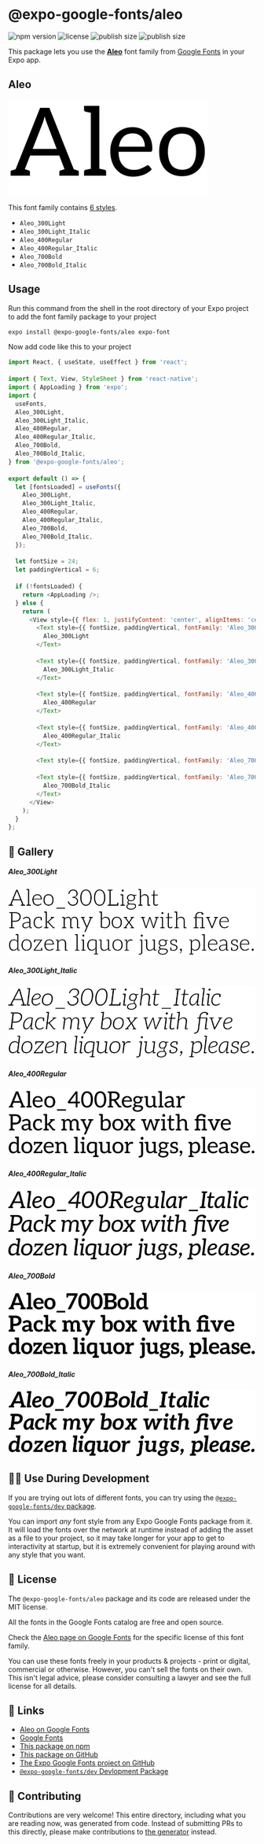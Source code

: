 # @expo-google-fonts/aleo

![npm version](https://flat.badgen.net/npm/v/@expo-google-fonts/aleo)
![license](https://flat.badgen.net/github/license/expo/google-fonts)
![publish size](https://flat.badgen.net/packagephobia/install/@expo-google-fonts/aleo)
![publish size](https://flat.badgen.net/packagephobia/publish/@expo-google-fonts/aleo)

This package lets you use the [**Aleo**](https://fonts.google.com/specimen/Aleo) font family from [Google Fonts](https://fonts.google.com/) in your Expo app.

## Aleo

![Aleo](./font-family.png)

This font family contains [6 styles](#-gallery).

- `Aleo_300Light`
- `Aleo_300Light_Italic`
- `Aleo_400Regular`
- `Aleo_400Regular_Italic`
- `Aleo_700Bold`
- `Aleo_700Bold_Italic`

## Usage

Run this command from the shell in the root directory of your Expo project to add the font family package to your project
```sh
expo install @expo-google-fonts/aleo expo-font
```

Now add code like this to your project
```js
import React, { useState, useEffect } from 'react';

import { Text, View, StyleSheet } from 'react-native';
import { AppLoading } from 'expo';
import {
  useFonts,
  Aleo_300Light,
  Aleo_300Light_Italic,
  Aleo_400Regular,
  Aleo_400Regular_Italic,
  Aleo_700Bold,
  Aleo_700Bold_Italic,
} from '@expo-google-fonts/aleo';

export default () => {
  let [fontsLoaded] = useFonts({
    Aleo_300Light,
    Aleo_300Light_Italic,
    Aleo_400Regular,
    Aleo_400Regular_Italic,
    Aleo_700Bold,
    Aleo_700Bold_Italic,
  });

  let fontSize = 24;
  let paddingVertical = 6;

  if (!fontsLoaded) {
    return <AppLoading />;
  } else {
    return (
      <View style={{ flex: 1, justifyContent: 'center', alignItems: 'center' }}>
        <Text style={{ fontSize, paddingVertical, fontFamily: 'Aleo_300Light' }}>
          Aleo_300Light
        </Text>

        <Text style={{ fontSize, paddingVertical, fontFamily: 'Aleo_300Light_Italic' }}>
          Aleo_300Light_Italic
        </Text>

        <Text style={{ fontSize, paddingVertical, fontFamily: 'Aleo_400Regular' }}>
          Aleo_400Regular
        </Text>

        <Text style={{ fontSize, paddingVertical, fontFamily: 'Aleo_400Regular_Italic' }}>
          Aleo_400Regular_Italic
        </Text>

        <Text style={{ fontSize, paddingVertical, fontFamily: 'Aleo_700Bold' }}>Aleo_700Bold</Text>

        <Text style={{ fontSize, paddingVertical, fontFamily: 'Aleo_700Bold_Italic' }}>
          Aleo_700Bold_Italic
        </Text>
      </View>
    );
  }
};

```

## 🔡 Gallery

##### Aleo_300Light
![Aleo_300Light](./Aleo_300Light.ttf.png)

##### Aleo_300Light_Italic
![Aleo_300Light_Italic](./Aleo_300Light_Italic.ttf.png)

##### Aleo_400Regular
![Aleo_400Regular](./Aleo_400Regular.ttf.png)

##### Aleo_400Regular_Italic
![Aleo_400Regular_Italic](./Aleo_400Regular_Italic.ttf.png)

##### Aleo_700Bold
![Aleo_700Bold](./Aleo_700Bold.ttf.png)

##### Aleo_700Bold_Italic
![Aleo_700Bold_Italic](./Aleo_700Bold_Italic.ttf.png)


## 👩‍💻 Use During Development

If you are trying out lots of different fonts, you can try using the [`@expo-google-fonts/dev` package](https://github.com/expo/google-fonts/tree/master/font-packages/dev#readme).

You can import *any* font style from any Expo Google Fonts package from it. It will load the fonts
over the network at runtime instead of adding the asset as a file to your project, so it may take longer
for your app to get to interactivity at startup, but it is extremely convenient
for playing around with any style that you want.

## 📖 License

The `@expo-google-fonts/aleo` package and its code are released under the MIT license.

All the fonts in the Google Fonts catalog are free and open source.

Check the [Aleo page on Google Fonts](https://fonts.google.com/specimen/Aleo) for the specific license of this font family.

You can use these fonts freely in your products & projects - print or digital, commercial or otherwise. However, you can't sell the fonts on their own. This isn't legal advice, please consider consulting a lawyer and see the full license for all details.

## 🔗 Links

- [Aleo on Google Fonts](https://fonts.google.com/specimen/Aleo)
- [Google Fonts](https://fonts.google.com/)
- [This package on npm](https://www.npmjs.com/package/@expo-google-fonts/aleo)
- [This package on GitHub](https://github.com/expo/google-fonts/tree/master/font-packages/aleo)
- [The Expo Google Fonts project on GitHub](https://github.com/expo/google-fonts)
- [`@expo-google-fonts/dev` Devlopment Package](https://github.com/expo/google-fonts/tree/master/font-packages/dev)

## 🤝 Contributing

Contributions are very welcome! This entire directory, including what you are reading now, was generated from code. Instead of submitting PRs to this directly, please make contributions to [the generator](https://github.com/expo/google-fonts/tree/master/packages/generator) instead.
